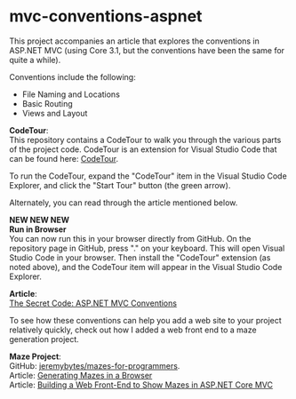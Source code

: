 # mvc-conventions-aspnet
This project accompanies an article that explores the conventions in ASP&#46;NET MVC (using Core 3.1, but the conventions have been the same for quite a while).

Conventions include the following:  
* File Naming and Locations
* Basic Routing
* Views and Layout

**CodeTour**:  
This repository contains a CodeTour to walk you through the various parts of the project code. CodeTour is an extension for Visual Studio Code that can be found here: [CodeTour](https://marketplace.visualstudio.com/items?itemName=vsls-contrib.codetour).  

To run the CodeTour, expand the "CodeTour" item in the Visual Studio Code Explorer, and click the "Start Tour" button (the green arrow).

Alternately, you can read through the article mentioned below.

**NEW NEW NEW**  
**Run in Browser**  
You can now run this in your browser directly from GitHub. On the repository page in GitHub, press "." on your keyboard. This will open Visual Studio Code in your browser. Then install the "CodeTour" extension (as noted above), and the CodeTour item will appear in the Visual Studio Code Explorer.

**Article**:  
[The Secret Code: ASP&#46;NET MVC Conventions](https://jeremybytes.blogspot.com/2020/02/the-secret-code-aspnet-mvc-conventions.html)  

To see how these conventions can help you add a web site to your project relatively quickly, check out how I added a web front end to a maze generation project.

**Maze Project**:  
GitHub: [jeremybytes/mazes-for-programmers](https://github.com/jeremybytes/mazes-for-programmers).  
Article: [Generating Mazes in a Browser](https://jeremybytes.blogspot.com/2020/01/generating-mazes-in-browser.html)  
Article: [Building a Web Front-End to Show Mazes in ASP.NET Core MVC](https://jeremybytes.blogspot.com/2020/01/building-web-front-end-to-show-mazes-in.html)

